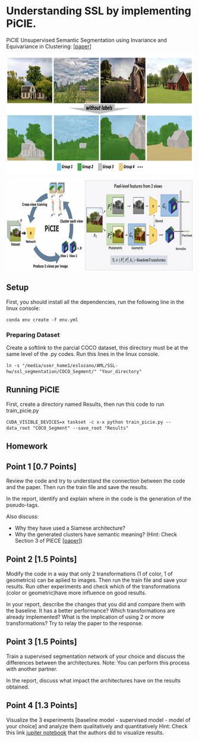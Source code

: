 # Understanding SSL by implementing PiCIE.
PiCIE Unsupervised Semantic Segmentation using Invariance and Equivariance in Clustering: 
[[paper](https://openaccess.thecvf.com/content/CVPR2021/papers/Cho_PiCIE_Unsupervised_Semantic_Segmentation_Using_Invariance_and_Equivariance_in_Clustering_CVPR_2021_paper.pdf)]

<p align="center"> <img src='assets/teaser2.png' align="center" height="320px"> </p>
<p align="center"> <img src='assets/teaser.png' align="center" height="250px"> </p>

## Setup
First, you should install all the dependencies, run the following line in the linux console:

~~~
conda env create -f env.yml
~~~

### Preparing Dataset 

Create a softlink to the parcial COCO dataset, this directory must be at the same level of the .py codes. Run this lines in the linux console.

~~~
ln -s "/media/user_home1/eslozano/AML/SSL-hw/ssl_segmentation/COCO_Segment/" "Your_directory"
~~~


## Running PiCIE 
First, create a directory named Results, then run this code to run train_picie.py

~~~
CUDA_VISIBLE_DEVICES=x taskset -c x-x python train_picie.py --data_root "COCO_Segment" --save_root "Results"
~~~

## Homework

## Point 1 [0.7 Points]

Review the code and try to understand the connection between the code and the paper. Then run the train file and save the results.

In the report, identify and explain where in the code is the generation of the pseudo-tags. 

Also discuss:
- Why they have used a Siamese architecture?
- Why the generated clusters have semantic meaning? (Hint: Check Section 3 of PIECE [[paper](https://openaccess.thecvf.com/content/CVPR2021/papers/Cho_PiCIE_Unsupervised_Semantic_Segmentation_Using_Invariance_and_Equivariance_in_Clustering_CVPR_2021_paper.pdf)])


## Point 2 [1.5 Points]

Modify the code in a way that only 2 transformations (1 of color, 1 of geometrics) can be aplied to images. Then run the train file and save your results.
Run other experiments and check which of the transformations (color or geometric)have more influence on good results.

In your report, describe the changes that you did and compare them with the baseline. It has a better performance? Which transformations are already implemented? What is the implication of using 2 or more transformations? Try to relay the paper to the response.

## Point 3 [1.5 Points]

Train a supervised segmentation network of your choice and discuss the differences between the architectures. Note: You can perform this process with another partner.

In the report, discuss what impact the architectures have on the results obtained.

## Point 4 [1.3 Points]

Visualize the 3 experiments [baseline model - supervised model - model of your choice] and analyze them qualitatively and quantitatively
Hint: Check this link [jupiter notebook](visualize.ipynb) that the authors did to visualize results.



